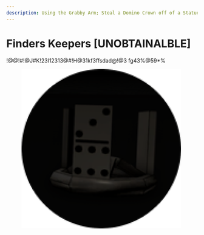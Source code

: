 ```yaml
---
description: Using the Grabby Arm; Steal a Domino Crown off of a Statue
---
```


# Finders Keepers \[UNOBTAINALBLE]

!@@!#!@J#K!23l12313@#!H@31kf3ffsdad@!@3 fg43%$@$59\*%

<figure><img src="../../.gitbook/assets/image (1) (1).png" alt=""><figcaption></figcaption></figure>
